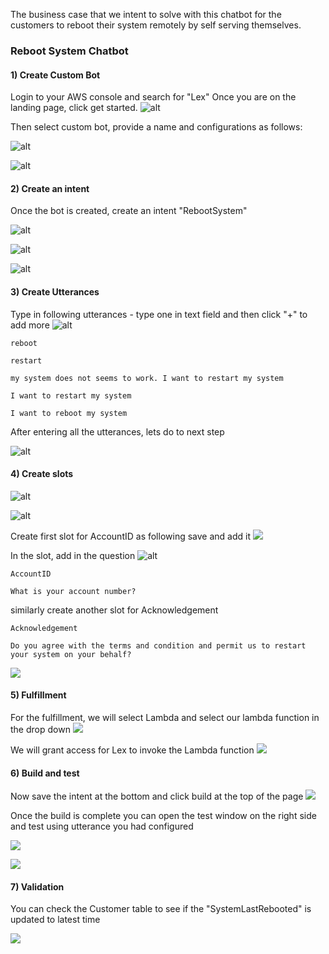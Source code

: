 The business case that we intent to solve with this chatbot for the customers to reboot their system remotely by self serving themselves. 

### Reboot System Chatbot

#### 1) Create Custom Bot
Login to your AWS console and search for "Lex"
Once you are on the landing page, click get started. 
![alt](https://github.com/neelamkoshiya/Chatbot/blob/master/Artifacts/Images/Screen%20Shot%202020-02-26%20at%206.12.55%20AM.png)

Then select custom bot, provide a name and configurations as follows:

![alt](https://github.com/neelamkoshiya/Chatbot/blob/master/Artifacts/Images/Screen%20Shot%202020-02-26%20at%206.16.41%20AM.png)

![alt](https://github.com/neelamkoshiya/Chatbot/blob/master/Artifacts/Images/Screen%20Shot%202020-02-26%20at%206.17.02%20AM.png)


#### 2) Create an intent
Once the bot is created, create an intent "RebootSystem"

![alt](https://github.com/neelamkoshiya/Chatbot/blob/master/Artifacts/Images/Screen%20Shot%202020-02-26%20at%206.17.43%20AM.png)

![alt](https://github.com/neelamkoshiya/Chatbot/blob/master/Artifacts/Images/Screen%20Shot%202020-02-26%20at%206.17.51%20AM.png)

![alt](https://github.com/neelamkoshiya/Chatbot/blob/master/Artifacts/Images/Screen%20Shot%202020-02-26%20at%206.18.01%20AM.png)
#### 3) Create Utterances

Type in following utterances - type one in text field and then click "+" to add more
![alt](https://github.com/neelamkoshiya/Chatbot/blob/master/Artifacts/Images/Screen%20Shot%202020-02-26%20at%206.25.36%20AM.png)
```
reboot
```
```
restart
```
```
my system does not seems to work. I want to restart my system
```
```
I want to restart my system
```
```
I want to reboot my system
```

After entering all the utterances, lets do to next step

![alt](https://github.com/neelamkoshiya/Chatbot/blob/master/Artifacts/Images/Screen%20Shot%202020-02-26%20at%206.28.55%20AM.png)

#### 4) Create slots
![alt](https://github.com/neelamkoshiya/Chatbot/blob/master/Artifacts/Images/Screen%20Shot%202020-02-26%20at%206.31.53%20AM.png)

![alt](https://github.com/neelamkoshiya/Chatbot/blob/master/Artifacts/Images/Screen%20Shot%202020-02-26%20at%206.32.01%20AM.png)

Create first slot for AccountID as following save and add it
![](https://github.com/neelamkoshiya/Chatbot/blob/master/Artifacts/Images/Screen%20Shot%202020-02-26%20at%206.32.35%20AM.png)

In the slot, add in the question
![alt](https://github.com/neelamkoshiya/Chatbot/blob/master/Artifacts/Images/Screen%20Shot%202020-02-26%20at%206.35.11%20AM.png)
```
AccountID
```
```
What is your account number?
```

similarly create another slot for Acknowledgement
```
Acknowledgement
```
```
Do you agree with the terms and condition and permit us to restart your system on your behalf?
```

![](https://github.com/neelamkoshiya/Chatbot/blob/master/Artifacts/Images/Screen%20Shot%202020-02-26%20at%207.06.22%20AM.png)

#### 5) Fulfillment 

For the fulfillment, we will select Lambda and select our lambda function in the drop down
![](https://github.com/neelamkoshiya/Chatbot/blob/master/Artifacts/Images/Screen%20Shot%202020-02-26%20at%206.49.24%20AM.png)

We will grant access for Lex to invoke the Lambda function
![](https://github.com/neelamkoshiya/Chatbot/blob/master/Artifacts/Images/Screen%20Shot%202020-02-26%20at%206.49.31%20AM.png)

#### 6) Build and test

Now save the intent at the bottom and click build at the top of the page
![](https://github.com/neelamkoshiya/Chatbot/blob/master/Artifacts/Images/Screen%20Shot%202020-02-26%20at%206.49.48%20AM.png)

Once the build is complete you can open the test window on the right side and test using utterance you had configured

![](https://github.com/neelamkoshiya/Chatbot/blob/master/Artifacts/Images/Screen%20Shot%202020-02-26%20at%206.51.58%20AM.png)

![](https://github.com/neelamkoshiya/Chatbot/blob/master/Artifacts/Images/Screen%20Shot%202020-02-26%20at%206.53.31%20AM.png)

#### 7) Validation

You can check the Customer table to see if the "SystemLastRebooted" is updated to latest time

![](https://github.com/neelamkoshiya/Chatbot/blob/master/Artifacts/Images/Screen%20Shot%202020-02-26%20at%207.13.44%20AM.png)
